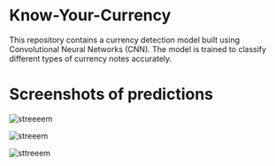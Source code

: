 # Know-Your-Currency

This repository contains a currency detection model built using Convolutional Neural Networks (CNN).
The model is trained to classify different types of currency notes accurately.

# Screenshots of predictions
![streeeem](https://github.com/alanlukee/Know-Your-Currency/assets/99173314/05184d2b-073b-4c9a-8b4e-8841814f25a4)

![streeem](https://github.com/alanlukee/Know-Your-Currency/assets/99173314/427875d3-a228-4733-a845-35c4bec95fb9)

![sttreeem](https://github.com/alanlukee/Know-Your-Currency/assets/99173314/4bbfbb04-c75d-4773-9c9b-4ceec8d19d4a)

